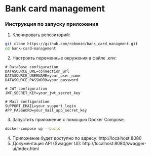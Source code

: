 
# Bank card management

### Инструкция по запуску приложения




1. Клонировать репозиторий:
```bash
git clone https://github.com/robomid/bank_card_managment.git
cd bank-card-management
```

2. Настроить переменные окружения в файле .env:
```properties
# DataBase configuration
DATASOURCE_URL=connection_url
DATASOURCE_USERNAME=your_user_name
DATASOURCE_PASSWORD=your_password

# JWT configuration
JWT_SECRET_KEY=your_jwt_secret_key

# Mail configuration
SUPPORT_EMAIL=your_support_login
APP_PASSWORD=your_mail_app_secret_key
```

3. Запустить приложение с помощью Docker Compose:
```bash
docker-compose up --build
```
4. Приложение будет доступно по адресу: http://localhost:8080
5. Документация API (Swagger UI): http://localhost:8080/swagger-ui/index.html
